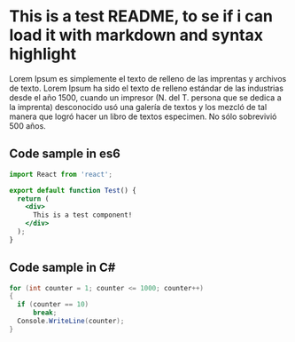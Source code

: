 This is a test README, to se if i can load it with markdown and syntax highlight
===

Lorem Ipsum es simplemente el texto de relleno de las imprentas y archivos de texto. Lorem Ipsum ha sido el texto de relleno estándar de las industrias desde el año 1500, cuando un impresor (N. del T. persona que se dedica a la imprenta) desconocido usó una galería de textos y los mezcló de tal manera que logró hacer un libro de textos especimen. No sólo sobrevivió 500 años.

Code sample in es6
---

```jsx
import React from 'react';

export default function Test() {
  return (
    <div>
      This is a test component!
    </div>
  );
}
```

Code sample in C#
---

```cs
for (int counter = 1; counter <= 1000; counter++)
{
  if (counter == 10)
      break;
  Console.WriteLine(counter);
}
```
